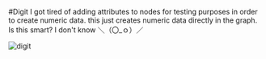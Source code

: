 #Digit
I got tired of adding attributes to nodes for testing purposes in order to create numeric data. this just creates numeric data directly in the graph. Is this smart? I don't know ＼（〇_ｏ）／

![digit](https://cloud.githubusercontent.com/assets/12991367/17466309/e1c7d2f0-5cc1-11e6-85d7-44978f1f6f21.png)
